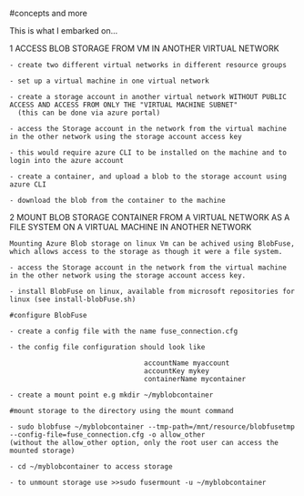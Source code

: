 #concepts and more

This is what I embarked on...

1   ACCESS BLOB STORAGE FROM VM IN ANOTHER VIRTUAL NETWORK

    - create two different virtual networks in different resource groups

    - set up a virtual machine in one virtual network

    - create a storage account in another virtual network WITHOUT PUBLIC ACCESS AND ACCESS FROM ONLY THE "VIRTUAL MACHINE SUBNET" 
      (this can be done via azure portal)

    - access the Storage account in the network from the virtual machine in the other network using the storage account access key

    - this would require azure CLI to be installed on the machine and to login into the azure account

    - create a container, and upload a blob to the storage account using azure CLI

    - download the blob from the container to the machine

2   MOUNT BLOB STORAGE CONTAINER FROM A VIRTUAL NETWORK AS A FILE SYSTEM ON A VIRTUAL MACHINE IN ANOTHER NETWORK

    Mounting Azure Blob storage on linux Vm can be achived using BlobFuse, which allows access to the storage as though it were a file system.

    - access the Storage account in the network from the virtual machine in the other network using the storage account access key.

    - install BlobFuse on linux, available from microsoft repositories for linux (see install-blobFuse.sh)

    #configure BlobFuse

    - create a config file with the name fuse_connection.cfg

    - the config file configuration should look like 

                                     accountName myaccount
                                     accountKey mykey
                                     containerName mycontainer

    - create a mount point e.g mkdir ~/myblobcontainer

    #mount storage to the directory using the mount command

    - sudo blobfuse ~/myblobcontainer --tmp-path=/mnt/resource/blobfusetmp --config-file=fuse_connection.cfg -o allow_other
    (without the allow_other option, only the root user can access the mounted storage)

    - cd ~/myblobcontainer to access storage

    - to unmount storage use >>sudo fusermount -u ~/myblobcontainer




